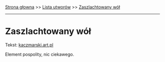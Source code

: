 [Strona głowna](../index.md) >> [Lista utworów](../list.md) >> [Zaszlachtowany wół](679.md)

---

# Zaszlachtowany wół

Tekst: [kaczmarski.art.pl](https://www.kaczmarski.art.pl/tworczosc/wiersze/zaszlachtowany-wol/)

Element pospolity, nic ciekawego.
